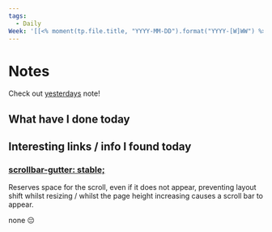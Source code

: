 ```yaml
---
tags:
  - Daily
Week: '[[<% moment(tp.file.title, "YYYY-MM-DD").format("YYYY-[W]WW") %>]]'
---
```


# Notes

Check out [yesterdays](<% tp.date.yesterday() %>) note!

## What have I done today

## Interesting links / info I found today
### [scrollbar-gutter: stable;](https://youtu.be/jSCgZqoebsM?si=oMwIxHbPVO8hbYhz&t=859)
Reserves space for the scroll, even if it does not appear, preventing layout shift whilst resizing / whilst the page height increasing causes a scroll bar to appear.

none 😔
